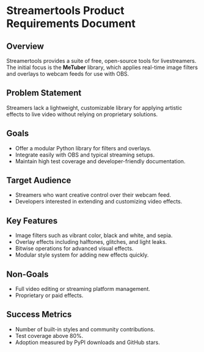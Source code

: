 # Streamertools Product Requirements Document

## Overview
Streamertools provides a suite of free, open-source tools for livestreamers. The initial focus is the **MeTuber** library, which applies real-time image filters and overlays to webcam feeds for use with OBS.

## Problem Statement
Streamers lack a lightweight, customizable library for applying artistic effects to live video without relying on proprietary solutions.

## Goals
- Offer a modular Python library for filters and overlays.
- Integrate easily with OBS and typical streaming setups.
- Maintain high test coverage and developer-friendly documentation.

## Target Audience
- Streamers who want creative control over their webcam feed.
- Developers interested in extending and customizing video effects.

## Key Features
- Image filters such as vibrant color, black and white, and sepia.
- Overlay effects including halftones, glitches, and light leaks.
- Bitwise operations for advanced visual effects.
- Modular style system for adding new effects quickly.

## Non-Goals
- Full video editing or streaming platform management.
- Proprietary or paid effects.

## Success Metrics
- Number of built-in styles and community contributions.
- Test coverage above 80%.
- Adoption measured by PyPI downloads and GitHub stars.
